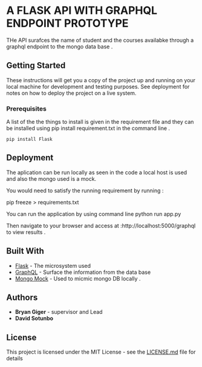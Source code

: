 # A FLASK API WITH GRAPHQL ENDPOINT PROTOTYPE

THe API surafces the name of student and the courses availabke through a graphql endpoint to the mongo data base .

## Getting Started

These instructions will get you a copy of the project up and running on your local machine for development and testing purposes. See deployment for notes on how to deploy the project on a live system.

### Prerequisites

A list of the the things to install is given in the requirement file and they can be installed using pip install requirement.txt in the command line .

```
pip install Flask 

```

## Deployment

The aplication can be run locally as seen in the code a local host is used and also the mongo used is a mock.


You would need to satisfy the running requirement by running :

pip freeze > requirements.txt

You can run the application by using command line 
python run app.py 


Then navigate to your browser and access at :http://localhost:5000/graphql to view results .


## Built With

* [Flask](http://flask.pocoo.org/docs/1.0/) - The microsystem used
* [GraphQL](https://graphql.org/learn/) - Surface the information from the data base 
* [Mongo Mock](https://www.npmjs.com/package/mongo-mock) - Used to micmic mongo DB locally .



## Authors


* **Bryan Giger** - supervisor and Lead
* **David Sotunbo** 


## License

This project is licensed under the MIT License - see the [LICENSE.md](LICENSE.md) file for details



